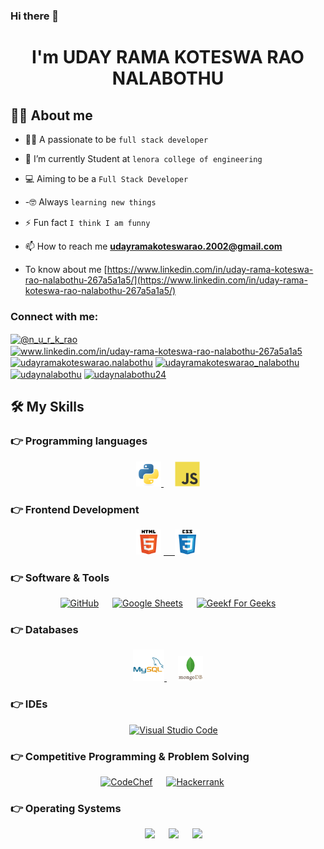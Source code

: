 ### Hi there 👋



<h1 align="center"> I'm UDAY RAMA KOTESWA RAO NALABOTHU</h1>


## :sassy_man:  About me

- :technologist: A passionate to be `full stack developer`

- 🌱 I’m currently Student at `lenora college of engineering`

- :computer: Aiming to be a `Full Stack Developer`

- -:nerd_face: Always `learning new things`

- ⚡ Fun fact ``I think I am funny``

- 📫 How to reach me **udayramakoteswarao.2002@gmail.com**

- To know about me [https://www.linkedin.com/in/uday-rama-koteswa-rao-nalabothu-267a5a1a5/](https://www.linkedin.com/in/uday-rama-koteswa-rao-nalabothu-267a5a1a5/)




<h3 align="left">Connect with me:</h3>
<p align="left">
<a href="https://twitter.com/@n_u_r_k_rao" target="blank"><img align="center" src="https://raw.githubusercontent.com/rahuldkjain/github-profile-readme-generator/master/src/images/icons/Social/twitter.svg" alt="@n_u_r_k_rao" height="30" width="40" /></a>
<a href="https://linkedin.com/in/www.linkedin.com/in/uday-rama-koteswa-rao-nalabothu-267a5a1a5" target="blank"><img align="center" src="https://raw.githubusercontent.com/rahuldkjain/github-profile-readme-generator/master/src/images/icons/Social/linked-in-alt.svg" alt="www.linkedin.com/in/uday-rama-koteswa-rao-nalabothu-267a5a1a5" height="30" width="40" /></a>
<a href="https://fb.com/udayramakoteswarao.nalabothu" target="blank"><img align="center" src="https://raw.githubusercontent.com/rahuldkjain/github-profile-readme-generator/master/src/images/icons/Social/facebook.svg" alt="udayramakoteswarao.nalabothu" height="30" width="40" /></a>
<a href="https://instagram.com/udayramakoteswarao_nalabothu" target="blank"><img align="center" src="https://raw.githubusercontent.com/rahuldkjain/github-profile-readme-generator/master/src/images/icons/Social/instagram.svg" alt="udayramakoteswarao_nalabothu" height="30" width="40" /></a>
<a href="https://www.codechef.com/users/udaynalabothu" target="blank"><img align="center" src="https://cdn.jsdelivr.net/npm/simple-icons@3.1.0/icons/codechef.svg" alt="udaynalabothu" height="30" width="40" /></a>
<a href="https://www.hackerrank.com/udaynalabothu24" target="blank"><img align="center" src="https://raw.githubusercontent.com/rahuldkjain/github-profile-readme-generator/master/src/images/icons/Social/hackerrank.svg" alt="udaynalabothu24" height="30" width="40" /></a>
</p>



## 🛠️ My Skills

### 👉 Programming languages
<p align="center"> 
<a href="https://www.python.org" target="_blank" rel="noreferrer"> <img src="https://raw.githubusercontent.com/devicons/devicon/master/icons/python/python-original.svg" alt="python" width="40" height="40"/> </a>
  &emsp;
<a href="https://developer.mozilla.org/en-US/docs/Web/JavaScript" target="_blank" rel="noreferrer"> <img src="https://raw.githubusercontent.com/devicons/devicon/master/icons/javascript/javascript-original.svg" alt="javascript" width="40" height="40"/> 
</a>
</p>

   
   ### 👉 Frontend Development
   
<p align="center">
 <img src="https://raw.githubusercontent.com/devicons/devicon/master/icons/html5/html5-original-wordmark.svg" alt="html5" width="40" height="40"/> </a> <a              href="https://developer.mozilla.org/en-US/docs/Web/JavaScript" target="_blank" rel="noreferrer">
   &emsp;
   <a href="https://www.w3schools.com/css/" target="_blank" rel="noreferrer"> <img src="https://raw.githubusercontent.com/devicons/devicon/master/icons/css3/css3-original-wordmark.svg" alt="css3" width="40" height="40"/> 
   </a>
  </p>
 

 ### 👉 Software & Tools
 
 <p align="center">
    <a href="#"><img alt="GitHub" src="https://img.shields.io/badge/github-%23181717.svg?style=plastic&logo=github&logoColor=white"></a>
  &emsp;
    <a href="#"><img alt="Google Sheets" src="https://img.shields.io/badge/Google%20Sheets%20-%2334A853.svg?style=plastic&logo=google%20sheets&logoColor=white"></a>
 &emsp;
    <a href="#"><img alt="Geekf For Geeks" src="https://img.shields.io/badge/geeksforgeeks-%230F9D58.svg?style=plastic&logo=geeksforgeeks&logoColor=white"></a>

 ### 👉 Databases
 
  <p align="center">
     <a href="https://www.mysql.com/" target="_blank" rel="noreferrer"> 
     <img src="https://raw.githubusercontent.com/devicons/devicon/master/icons/mysql/mysql-original-wordmark.svg" alt="mysql" width="50" height="50"/img> </a>
      &emsp;
    <a href="https://www.mongodb.com/" target="_blank" rel="noreferrer"> <img src="https://raw.githubusercontent.com/devicons/devicon/master/icons/mongodb/mongodb-original-wordmark.svg" alt="mongodb" width="40" height="40"/> </a> </p>

  
 
 ### 👉 IDEs
 
 <p align="center">
  &emsp;
    <a href="#"><img alt="Visual Studio Code" src="https://img.shields.io/badge/Visual%20Studio%20Code-0078d7.svg?style=plastic&logo=visual-studio-code&logoColor=white"></a>
    

### 👉 Competitive Programming & Problem Solving

<p align="center">
    <a href="#"><img alt = "CodeChef" src="https://img.shields.io/badge/codechef-%235B4638.svg?style=plastic&logo=codechef&logoColor=white" /></a>
    &emsp;
    <a href="#"><img alt = "Hackerrank" src="https://img.shields.io/badge/hackerrank-%232EC866.svg?style=plastic&logo=hackerrank&logoColor=white" /></a>
  &emsp;



### 👉 Operating Systems

<p align="center">
  &emsp;
    <a href="#"><img src="https://img.shields.io/badge/Linux-FCC624?style=plastic&logo=linux&logoColor=black"></a>
  &emsp;
    <a href="#"><img src="https://img.shields.io/badge/Ubuntu-E95420?style=plastic&logo=ubuntu&logoColor=white"></a>
  &emsp;
    <a href="#"><img src="https://img.shields.io/badge/Windows-0078D6?style=plastic&logo=windows&logoColor=white"></a>	  
</p>




















